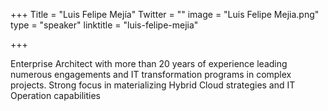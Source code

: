 +++
Title = "Luis Felipe Mejía"
Twitter = ""
image = "Luis Felipe Mejia.png"
type = "speaker"
linktitle = "luis-felipe-mejia"

+++

Enterprise Architect with more than 20 years of experience leading numerous engagements and IT transformation programs in complex projects. Strong focus in materializing Hybrid Cloud strategies and IT Operation capabilities 

